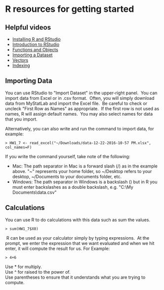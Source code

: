 # R resources for getting started

## Helpful videos

*   [Installing R and RStudio](https://www.youtube.com/watch?v=9L021PaxLfQ "Link")
*   [Introduction to RStudio](http://www.youtube.com/embed/OnccPx2B8Iw)
*   [Functions and Objects](http://www.youtube.com/embed/xhedRKX1N98)
*   [Importing a Dataset](https://www.youtube.com/embed/C-a8NYmYYc8)
*   [Vectors](http://www.youtube.com/embed/o_L_Q48KxC0)
*   [Indexing](http://www.youtube.com/embed/n9LwIWJKMOs)

## Importing Data

You can use RStudio to "Import Dataset" in the upper-right panel.  You can import data from Excel or in .csv format.  Often, you will simply download data from MyStatLab and import the Excel file.  Be careful to check or uncleck "First Row as Names" as appropriate.  If the first row is not used as names, R will assign default names.  You may also select names for data that you import.  

Alternatively, you can also write and run the command to import data, for example:

	> HW1_7 <- read_excel("~/Downloads/data-12-22-2016-10-57 PM.xlsx", col_names=F)

If you write the command yourself, take note of the following:

*   Mac: The path separator in Mac is a forward slash (/) as in the example above. "~" represents your home folder, so ~/Desktop refers to your desktop, ~/Documents to your documents folder, etc.
*   Windows: The path separator in Windows is a backslash (\) but in R you must enter backslashes as a double backslash, e.g. "C:\\My Documents\\data.csv"

## Calculations

You can use R to do calculations with this data such as sum the values.

	> sum(HW1_7$X0)

 R can be used as your calculator simply by typing expressions.  At the prompt, we enter the expression that we want evaluated and when we hit enter, it will compute the result for us. For Example:

	> 4+6

Use * for multiply.  
Use ^ for raised to the power of.  
Use parentheses to ensure that it understands what you are trying to compute.